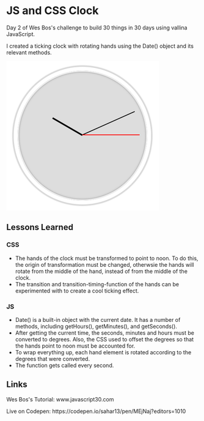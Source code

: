 # JS and CSS Clock

<p>Day 2 of Wes Bos's challenge to build 30 things in 30 days using vallina JavaScript.</p>

<p>I created a ticking clock with rotating hands using the Date() object and its relevant methods.</p>

<img src="clock.png">

<h2>Lessons Learned</h2>
<h3>CSS</h3>
<ul>
  <li>The hands of the clock must be transformed to point to noon. To do this, the origin of transformation must be changed, otherwsie the hands will rotate from the middle of the hand, instead of from the middle of the clock.</li>
  <li>The transition and transition-timing-function of the hands can be experimented with to create a cool ticking effect.</li>
</ul>

<h3>JS</h3>
<ul>
  <li>Date() is a built-in object with the current date. It has a number of methods, including getHours(), getMinutes(), and getSeconds().</li>
  <li>After getting the current time, the seconds, minutes and hours must be converted to degrees. Also, the CSS used to offset the degrees so that the hands point to noon must be accounted for.</li>
  <li>To wrap everything up, each hand element is rotated according to the degrees that were converted.</li>
  <li>The function gets called every second.
</ul>

<h2>Links</h2>
<p>Wes Bos's Tutorial: www.javascript30.com</p>
<p>Live on Codepen: https://codepen.io/sahar13/pen/MEjNaj?editors=1010</p>
